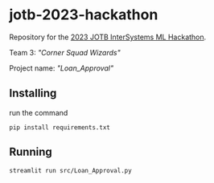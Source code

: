 # jotb-2023-hackathon
Repository for the [2023 JOTB InterSystems ML Hackathon](https://2023.jonthebeach.com/workshops/Intersystems-Hackathon).

Team 3: *"Corner Squad Wizards"*

Project name: *"Loan_Approval"*

## Installing
run the command
```
pip install requirements.txt
```

## Running
```
streamlit run src/Loan_Approval.py
```